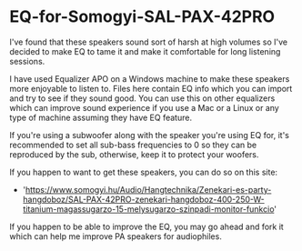 # EQ-for-Somogyi-SAL-PAX-42PRO
I've found that these speakers sound sort of harsh at high volumes so I've decided to make EQ to tame it and make it comfortable for long listening sessions.

I have used Equalizer APO on a Windows machine to make these speakers more enjoyable to listen to. Files here contain EQ info which you can import and try to see if they sound good. You can use this on other equalizers which can improve sound experience if you use a Mac or a Linux or any type of machine assuming they have EQ feature.

If you're using a subwoofer along with the speaker you're using EQ for, it's recommended to set all sub-bass frequencies to 0 so they can be reproduced by the sub, otherwise, keep it to protect your woofers.

If you happen to want to get these speakers, you can do so on this site:
 - 'https://www.somogyi.hu/Audio/Hangtechnika/Zenekari-es-party-hangdoboz/SAL-PAX-42PRO-zenekari-hangdoboz-400-250-W-titanium-magassugarzo-15-melysugarzo-szinpadi-monitor-funkcio'

If you happen to be able to improve the EQ, you may go ahead and fork it which can help me improve PA speakers for audiophiles.
